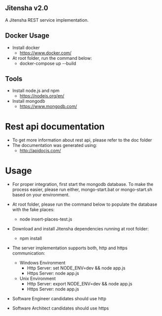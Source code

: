 ## Jitensha v2.0

A Jitensha REST service implementation.

## Docker Usage

- Install docker
    * https://www.docker.com/
- At root folder, run the command below:
    * docker-compose up --build

## Tools

- Install node.js and npm
    * https://nodejs.org/en/
- Install mongodb
    * https://www.mongodb.com/

# Rest api documentation

- To get more information about rest api, please refer to the doc folder
- The documentation was generated using:
    * http://apidocjs.com/

# Usage

- For proper integration, first start the mongodb database. To make the process easier, please run either, mongo-start.bat or mongo-start.sh based on your environment.

- At root folder, please run the command below to populate the database with the fake places:
    * node insert-places-test.js

- Download and install Jitensha dependencies running at root folder:
    * npm install
- The server implementation supports both, http and https communication:

    * Windows Environment
        - Http Server: set NODE_ENV=dev && node app.js
        - Https Server: node app.js
    * Unix Environment
        - Http Server: export NODE_ENV=dev && node app.js
        - Https Server: node app.js

- Software Engineer candidates should use http
- Software Architect candidates should use https
